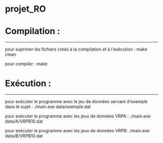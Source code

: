 # projet_RO


# Compilation :
________________________


pour suprimer les fichiers créés à la compilation et à l'exécution :
make clean

pour compiler :
make




# Exécution :
________________________


pour exécuter le programme avec le jeu de données servant d'exemple dans le sujet :
./main.exe data/exemple.dat

pour exécuter le programme avec les jeux de données VRPA :
./main.exe data/A/VRPB10.dat

pour exécuter le programme avec les jeux de données VRPB:
./main.exe data/B/VRPB10.dat 
